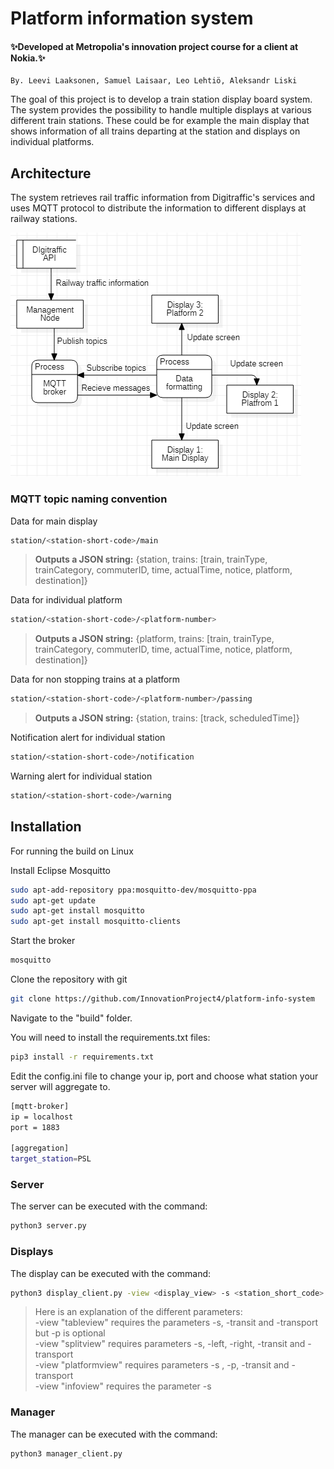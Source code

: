 # Platform information system

#### ✨Developed at Metropolia's innovation project course for a client at Nokia.✨

    By. Leevi Laaksonen, Samuel Laisaar, Leo Lehtiö, Aleksandr Liski

The goal of this project is to develop a train station display board system. The system provides the possibility to handle multiple displays at various different train stations. These could be for example the main display that shows information of all trains departing at the station and displays on individual platforms.

## Architecture

The system retrieves rail traffic information from Digitraffic's services and uses MQTT protocol to distribute the information to different displays at railway stations.

![data flow diagram](doc/diagrams/data_flow_diagram.png)

### MQTT topic naming convention
Data for main display
```sh
station/<station-short-code>/main
```
> **Outputs a JSON string:** 
> {station, trains: [train, trainType, trainCategory, commuterID, time, actualTime, notice, platform, destination]}

Data for individual platform
```sh
station/<station-short-code>/<platform-number>
```
> **Outputs a JSON string:** 
> {platform, trains: [train, trainType, trainCategory, commuterID, time, actualTime, notice, platform, destination]}
> 
Data for non stopping trains at a platform
```sh
station/<station-short-code>/<platform-number>/passing
```
> **Outputs a JSON string:** 
> {station, trains: [track, scheduledTime]}
> 
Notification alert for individual station
```sh
station/<station-short-code>/notification
```
Warning alert for individual station
```sh
station/<station-short-code>/warning
```

## Installation

For running the build on Linux

Install Eclipse Mosquitto
```sh
sudo apt-add-repository ppa:mosquitto-dev/mosquitto-ppa
sudo apt-get update
sudo apt-get install mosquitto
sudo apt-get install mosquitto-clients
```
Start the broker
```sh
mosquitto
```

Clone the repository with git
```sh
git clone https://github.com/InnovationProject4/platform-info-system
```
Navigate to the "build" folder.

You will need to install the requirements.txt files:
```sh
pip3 install -r requirements.txt
```

Edit the config.ini file to change your ip, port and choose what station
your server will aggregate to.
```sh
[mqtt-broker]
ip = localhost
port = 1883

[aggregation]
target_station=PSL
```
### Server

The server can be executed with the command:
```sh
python3 server.py
```
### Displays

The display can be executed with the command:
```sh
python3 display_client.py -view <display_view> -s <station_short_code> -p <platform> -left <platform> -right <platform> -transit<transit> -transport<transport>
```
> Here is an explanation of the different parameters:\
> -view "tableview" requires the parameters -s, -transit and -transport but -p is optional\
> -view "splitview" requires parameters -s, -left, -right, -transit and -transport\
> -view "platformview" requires parameters -s , -p, -transit and -transport\
> -view "infoview" requires the parameter -s

### Manager

The manager can be executed with the command:
```sh
python3 manager_client.py
```